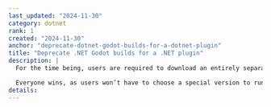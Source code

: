 ```yaml
---
last_updated: "2024-11-30"
category: dotnet
rank: 1
created: "2024-11-30"
anchor: "deprecate-dotnet-godot-builds-for-a-dotnet-plugin"
title: "Deprecate .NET Godot builds for a .NET plugin"
description: |
  For the time being, users are required to download an entirely separate Godot build in order to use C# features. With our new upcoming .NET module, we intend to support C# with a simple plugin.

  Everyone wins, as users won’t have to choose a special version to run C#. It reduces the number of builds on our side by half. Also, it will simplify .NET maintenance.
details:
---
```


